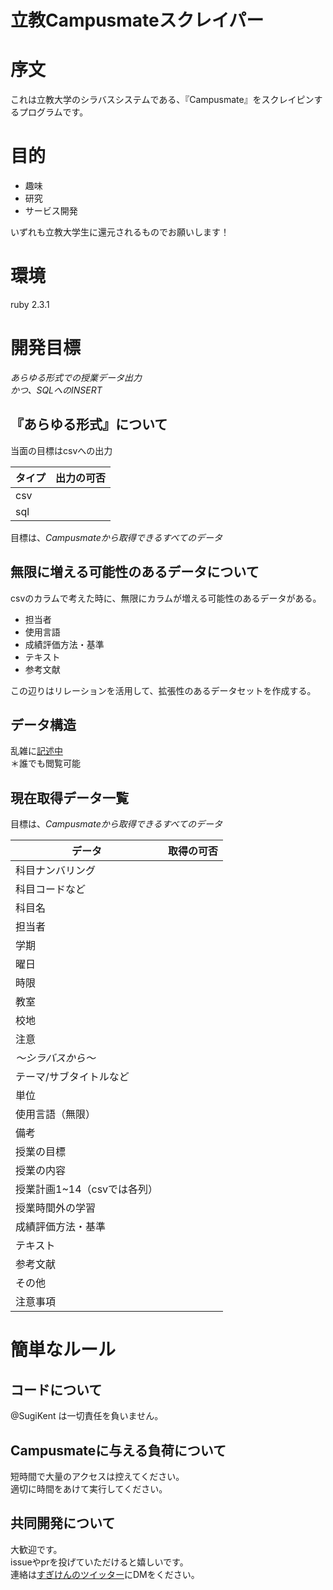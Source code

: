 # 立教Campusmateスクレイパー

# 序文
これは立教大学のシラバスシステムである、『Campusmate』をスクレイピンするプログラムです。

# 目的
* 趣味
* 研究
* サービス開発

いずれも立教大学生に還元されるものでお願いします！

# 環境
ruby 2.3.1

# 開発目標
*あらゆる形式での授業データ出力*  
*かつ、SQLへのINSERT*

## 『あらゆる形式』について
当面の目標はcsvへの出力

タイプ  |  出力の可否
--|--
csv  |  
sql  |  

目標は、*Campusmateから取得できるすべてのデータ*

## 無限に増える可能性のあるデータについて
csvのカラムで考えた時に、無限にカラムが増える可能性のあるデータがある。

* 担当者
* 使用言語
* 成績評価方法・基準
* テキスト
* 参考文献

この辺りはリレーションを活用して、拡張性のあるデータセットを作成する。

## データ構造
乱雑に[記述中](https://docs.google.com/spreadsheets/d/14Qqk7SLZiByp_fc3WgghN-hCvnkBBRGw-pNGvHjaNVk/edit?usp=sharing)  
＊誰でも閲覧可能

## 現在取得データ一覧
目標は、*Campusmateから取得できるすべてのデータ*

データ  | 取得の可否
--|--
科目ナンバリング  |  
科目コードなど  |  
科目名  |  
担当者  |  
学期  |  
曜日  |  
時限  |  
教室  |  
校地  |  
注意  |  
*〜シラバスから〜*|
テーマ/サブタイトルなど  |  
単位  |  
使用言語（無限）  |  
備考  |  
授業の目標  |  
授業の内容  |  
授業計画1~14（csvでは各列）  |  
授業時間外の学習  |  
成績評価方法・基準  |  
テキスト |  
参考文献  |  
その他  |  
注意事項  |  

# 簡単なルール
## コードについて
@SugiKent は一切責任を負いません。

## Campusmateに与える負荷について
短時間で大量のアクセスは控えてください。  
適切に時間をあけて実行してください。

## 共同開発について
大歓迎です。  
issueやprを投げていただけると嬉しいです。  
連絡は[すぎけんのツイッター](https://twitter.com/sugiken_bike)にDMをください。
